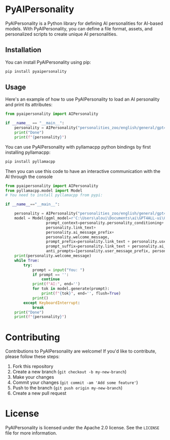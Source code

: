 # PyAIPersonality

PyAIPersonality is a Python library for defining AI personalities for AI-based models. With PyAIPersonality, you can define a file format, assets, and personalized scripts to create unique AI personalities.

## Installation

You can install PyAIPersonality using pip:
```bash
pip install pyaipersonality
```

## Usage

Here's an example of how to use PyAIPersonality to load an AI personality and print its attributes:

```python
from pyaipersonality import AIPersonality

if __name__ == "__main__":
    personality = AIPersonality("personalities_zoo/english/general/gpt4all_chat_bot")
    print("Done")
    print(f"{personality}")
```

You can use PyAIPersonality with pyllamacpp python bindings by first installing pyllamacpp:
```bash
pip install pyllamacpp
```
Then you can use this code to have an interactive communication with the AI through the console
```python
from pyaipersonality import AIPersonality
from pyllamacpp.model import Model
# You need to install pyllamacpp from pypi:

if __name__=="__main__":

    personality = AIPersonality("personalities_zoo/english/general/gpt4all_chat_bot")
    model = Model(ggml_model=r'C:\Users\aloui\Documents\ai\GPT4ALL-ui\GPT4All\models\llama_cpp/gpt4all-lora-quantized-ggml.bin',
                  prompt_context=personality.personality_conditioning+
                  personality.link_text+
                  personality.ai_message_prefix+
                  personality.welcome_message,
                  prompt_prefix=personality.link_text + personality.user_message_prefix + personality.link_text,
                  prompt_suffix=personality.link_text + personality.ai_message_prefix + personality.link_text,
                  anti_prompts=[personality.user_message_prefix, personality.ai_message_prefix])
    print(personality.welcome_message)
    while True:
        try:
            prompt = input("You: ")
            if prompt == '':
                continue
            print(f"AI:", end='')
            for tok in model.generate(prompt):
                print(f"{tok}", end='', flush=True)
            print()
        except KeyboardInterrupt:
            break
    print("Done")
    print(f"{personality}")
```

# Contributing
Contributions to PyAIPersonality are welcome! If you'd like to contribute, please follow these steps:

1. Fork this repository
2. Create a new branch (`git checkout -b my-new-branch`)
3. Make your changes
4. Commit your changes (`git commit -am 'Add some feature'`)
5. Push to the branch (`git push origin my-new-branch`)
6. Create a new pull request


# License
PyAIPersonality is licensed under the Apache 2.0 license. See the `LICENSE` file for more information.
